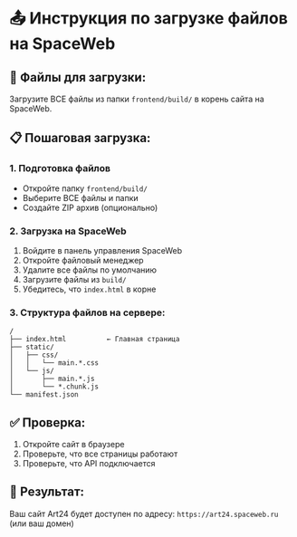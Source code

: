 # 📤 Инструкция по загрузке файлов на SpaceWeb

## 📁 Файлы для загрузки:
Загрузите ВСЕ файлы из папки `frontend/build/` в корень сайта на SpaceWeb.

## 📋 Пошаговая загрузка:

### 1. Подготовка файлов
- Откройте папку `frontend/build/`
- Выберите ВСЕ файлы и папки
- Создайте ZIP архив (опционально)

### 2. Загрузка на SpaceWeb
1. Войдите в панель управления SpaceWeb
2. Откройте файловый менеджер
3. Удалите все файлы по умолчанию
4. Загрузите файлы из `build/`
5. Убедитесь, что `index.html` в корне

### 3. Структура файлов на сервере:
```
/
├── index.html          ← Главная страница
├── static/
│   ├── css/
│   │   └── main.*.css
│   └── js/
│       ├── main.*.js
│       └── *.chunk.js
└── manifest.json
```

## ✅ Проверка:
1. Откройте сайт в браузере
2. Проверьте, что все страницы работают
3. Проверьте, что API подключается

## 🎯 Результат:
Ваш сайт Art24 будет доступен по адресу:
`https://art24.spaceweb.ru` (или ваш домен)
